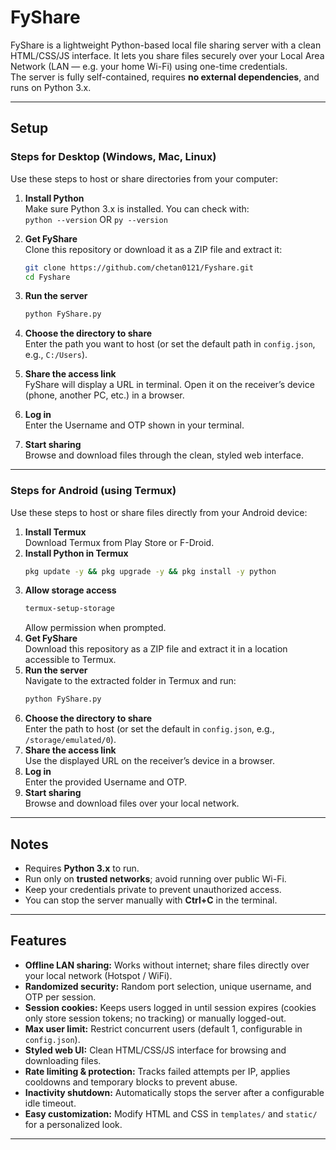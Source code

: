 # FyShare

FyShare is a lightweight Python-based local file sharing server with a clean HTML/CSS/JS interface. It lets you share files securely over your Local Area Network (LAN — e.g. your home Wi-Fi) using one-time credentials.  
The server is fully self-contained, requires **no external dependencies**, and runs on Python 3.x.  

---

## Setup

### Steps for Desktop (Windows, Mac, Linux)  
Use these steps to host or share directories from your computer:  

1. **Install Python**  
   Make sure Python 3.x is installed. You can check with:  
   `python --version`
   OR
   `py --version`

2. **Get FyShare**  
   Clone this repository or download it as a ZIP file and extract it:  
   ```bash
   git clone https://github.com/chetan0121/Fyshare.git
   cd Fyshare
   ```
3. **Run the server**  
   ```bash
   python FyShare.py
   ```
4. **Choose the directory to share**  
   Enter the path you want to host (or set the default path in `config.json`, e.g., `C:/Users`).  
5. **Share the access link**  
   FyShare will display a URL in terminal. Open it on the receiver’s device (phone, another PC, etc.) in a browser.  
6. **Log in**  
   Enter the Username and OTP shown in your terminal.  
7. **Start sharing**  
   Browse and download files through the clean, styled web interface.

---

### Steps for Android (using Termux)  
Use these steps to host or share files directly from your Android device:  

1. **Install Termux**  
   Download Termux from Play Store or F-Droid.  
2. **Install Python in Termux**  
   ```bash
   pkg update -y && pkg upgrade -y && pkg install -y python
   ```
3. **Allow storage access**  
   ```bash
   termux-setup-storage
   ```
   Allow permission when prompted.  
4. **Get FyShare**  
   Download this repository as a ZIP file and extract it in a location accessible to Termux.  
5. **Run the server**  
   Navigate to the extracted folder in Termux and run:  
   ```bash
   python FyShare.py
   ```
6. **Choose the directory to share**  
   Enter the path to host (or set the default in `config.json`, e.g., `/storage/emulated/0`).  
7. **Share the access link**  
   Use the displayed URL on the receiver’s device in a browser.  
8. **Log in**  
   Enter the provided Username and OTP.  
9. **Start sharing**  
   Browse and download files over your local network.

---

## Notes

- Requires **Python 3.x** to run.  
- Run only on **trusted networks**; avoid running over public Wi-Fi.  
- Keep your credentials private to prevent unauthorized access.  
- You can stop the server manually with **Ctrl+C** in the terminal.  

---

## Features

- **Offline LAN sharing:** Works without internet; share files directly over your local network (Hotspot / WiFi).  
- **Randomized security:** Random port selection, unique username, and OTP per session.  
- **Session cookies:** Keeps users logged in until session expires (cookies only store session tokens; no tracking) or manually logged-out.  
- **Max user limit:** Restrict concurrent users (default 1, configurable in `config.json`).  
- **Styled web UI:** Clean HTML/CSS/JS interface for browsing and downloading files.  
- **Rate limiting & protection:** Tracks failed attempts per IP, applies cooldowns and temporary blocks to prevent abuse.  
- **Inactivity shutdown:** Automatically stops the server after a configurable idle timeout.  
- **Easy customization:** Modify HTML and CSS in `templates/` and `static/` for a personalized look.

---
